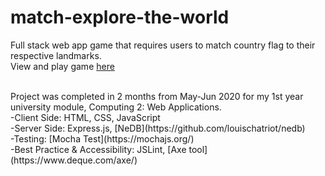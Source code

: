 # match-explore-the-world
Full stack web app game that requires users to match country flag to their respective landmarks. <br>
View and play game [here](https://match-explore-the-world.herokuapp.com/)

<br>
Project was completed in 2 months from May-Jun 2020 for my 1st year university module, Computing 2: Web Applications. <br>
-Client Side: HTML, CSS, JavaScript <br>
-Server Side: Express.js, [NeDB](https://github.com/louischatriot/nedb) <br>
-Testing: [Mocha Test](https://mochajs.org/) <br>
-Best Practice & Accessibility: JSLint, [Axe tool](https://www.deque.com/axe/)
